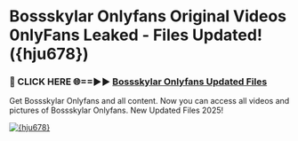 # Bossskylar Onlyfans Original Videos 0nlyFans Leaked - Files Updated! ({hju678})

<h3>🔴 CLICK HERE 🌐==►► <a href="https://tinyurl.com/ms9xzufz" rel="nofollow">Bossskylar Onlyfans Updated Files</a></h3>

Get Bossskylar Onlyfans and all content. Now you can access all videos and pictures of Bossskylar Onlyfans. New Updated Files 2025!

[![{hju678}](https://i.imgur.com/PQ7UWWw.gif)](https://tinyurl.com/ms9xzufz)